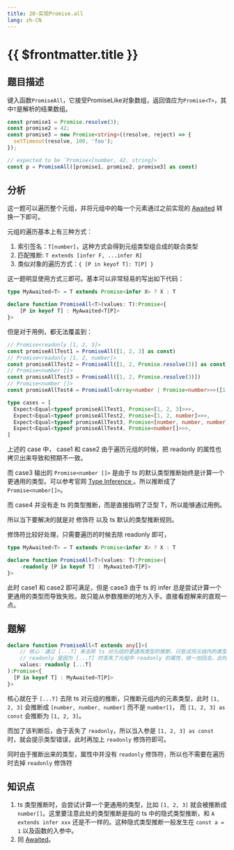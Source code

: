 ```yaml
---
title: 20-实现Promise.all
lang: zh-CN
---
```


# {{ $frontmatter.title }}

## 题目描述

键入函数`PromiseAll`，它接受PromiseLike对象数组，返回值应为`Promise<T>`，其中`T`是解析的结果数组。

```ts
const promise1 = Promise.resolve(3);
const promise2 = 42;
const promise3 = new Promise<string>((resolve, reject) => {
  setTimeout(resolve, 100, 'foo');
});

// expected to be `Promise<[number, 42, string]>`
const p = PromiseAll([promise1, promise2, promise3] as const)
```

## 分析

这一题可以遍历整个元组，并将元组中的每一个元素通过之前实现的 [Awaited](/docs/easy/189-%E5%AE%9E%E7%8E%B0Awaited.md) 转换一下即可。

元组的遍历基本上有三种方式：

1. 索引签名：`T[number]`，这种方式会得到元组类型组合成的联合类型
2. 匹配推断: `T extends [infer F, ...infer R]`
3. 类似对象的遍历方式：`{ [P in keyof T]: T[P] }`

这一题明显使用方式三即可。基本可以非常轻易的写出如下代码：

```ts
type MyAwaited<T> = T extends Promise<infer X> ? X : T

declare function PromiseAll<T>(values: T):Promise<{
    [P in keyof T] : MyAwaited<T[P]>
}>
```

但是对于用例，都无法覆盖到：

```ts
// Promise<readonly [1, 2, 3]>
const promiseAllTest1 = PromiseAll([1, 2, 3] as const)
// Promise<readonly [1, 2, number]>
const promiseAllTest2 = PromiseAll([1, 2, Promise.resolve(3)] as const)
// Promise<number []>
const promiseAllTest3 = PromiseAll([1, 2, Promise.resolve(3)])
// Promise<number []>
const promiseAllTest4 = PromiseAll<Array<number | Promise<number>>>([1, 2, 3])

type cases = [
  Expect<Equal<typeof promiseAllTest1, Promise<[1, 2, 3]>>>,
  Expect<Equal<typeof promiseAllTest2, Promise<[1, 2, number]>>>,
  Expect<Equal<typeof promiseAllTest3, Promise<[number, number, number]>>>,
  Expect<Equal<typeof promiseAllTest4, Promise<number[]>>>,
]
```

上述的 case 中， case1 和 case2 由于遍历元组的时候，把 readonly 的属性也拷贝出来导致和预期不一致。

而 case3 输出的 `Promise<number []>` 是由于 ts 的默认类型推断始终是计算一个更通用的类型。可以参考官网 [Type Inference
](https://www.typescriptlang.org/docs/handbook/type-inference.html)。所以推断成了 `Promise<number[]>`。

而 case4 并没有走 ts 的类型推断，而是直接指明了泛型 T，所以能够通过用例。

所以当下要解决的就是对 修饰符 以及 ts 默认的类型推断规则。

修饰符比较好处理，只需要遍历的时候去除 readonly 即可，

```ts
type MyAwaited<T> = T extends Promise<infer X> ? X : T

declare function PromiseAll<T>(values: T):Promise<{
    -readonly [P in keyof T] : MyAwaited<T[P]>
}>
```

此时 case1 和 case2 即可满足，但是 case3 由于 ts 的 infer 总是尝试计算一个更通用的类型而导致失败。故只能从参数推断的地方入手。直接看题解来的直观一点。


## 题解

```ts
declare function PromiseAll<T extends any[]>(
    // 核心：通过 [...T] 来去除 ts 对元组的更通用类型的推断，只尝试将元组内的类型进行类型推断
    // readonly 是因为 [...T] 时丢失了元组中 readonly 的属性，统一加回去，此时入参才可以满足类型要求
    values: readonly [...T]
):Promise<{
  [P in keyof T] : MyAwaited<T[P]>
}>
```

核心就在于 `[...T]` 去除 ts 对元组的推断，只推断元组内的元素类型，此时 `[1, 2, 3]` 会推断成 `[number, number, number]` 而不是 `number[]`， 而 `[1, 2, 3] as const` 会推断为 `[1, 2, 3]`。

而加了该判断后，由于丢失了 `readonly`，所以当入参是 `[1, 2, 3] as const` 时，就会提示类型错误，此时再加上 `readonly` 修饰符即可。

同时由于推断出来的类型，属性中并没有 `readonly` 修饰符，所以也不需要在遍历时去掉 `readonly` 修饰符

## 知识点

1. ts 类型推断时，会尝试计算一个更通用的类型，比如 `[1, 2, 3]` 就会被推断成 `number[]`。这里要注意此处的类型推断是指的 ts 中的隐式类型推断，和 `A extends infer xxx` 还是不一样的。这种隐式类型推断一般发生在 `const a = 1` 以及函数的入参中。
2. 同 [Awaited](/docs/easy/189-%E5%AE%9E%E7%8E%B0Awaited.md)。